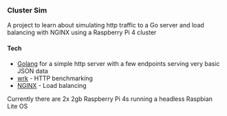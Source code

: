 ### Cluster Sim

A project to learn about simulating http traffic to a Go server and load balancing with NGINX using a Raspberry Pi 4 cluster

#### Tech
- [Golang](https://golang.org/) for a simple http server with a few endpoints serving very basic JSON data
- [wrk](https://github.com/wg/wrk) - HTTP benchmarking
- [NGINX](https://nginx.org/en/) - Load balancing

Currently there are 2x 2gb Raspberry Pi 4s running a headless Raspbian Lite OS
